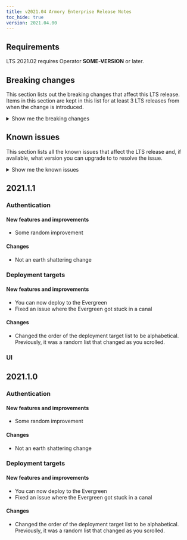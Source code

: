 ```yaml
---
title: v2021.04 Armory Enterprise Release Notes
toc_hide: true
version: 2021.04.00
---
```


## Requirements

LTS 2021.02 requires Operator **SOME-VERSION** or later.


## Breaking changes

This section lists out the breaking changes that affect this LTS release. Items in this section are kept in this list for at least 3 LTS releases from when the change is introduced.

<details><summary>Show me the breaking changes</summary>



</details>

## Known issues

This section lists all the known issues that affect the LTS release and, if available, what version you can upgrade to to resolve the issue.

<!--each known issue should be its own H3-->
<details><summary>Show me the known issues</summary>
<br>

#### Deploying to blob fails

If you try to deploy to blob during a full moon, the blob turns into a werewolf.

**Workaround**: Wait until it's not a full moon

**Affected versions**: 2021.1.x, 2021.2.0

**Fixed versions**: 2021.2.1

#### UI becomes unstable and sentient

If you do the hokey pokey while deploying an application, the UI scolds you for being silly.

**Workaround**: Ignore the scolding or stop doing the hokey pokey

**Affected versions**: 2021.01.x

**Fixed versions**: n/a

</details>

<!-- Each patch release will have its own h2 for features-->


## 2021.1.1

### Authentication

#### New features and improvements

- Some random improvement

#### Changes

- Not an earth shattering change

### Deployment targets

#### New features and improvements

- You can now deploy to the Evergreen
- Fixed an issue where the Evergreen got stuck in a canal

#### Changes

- Changed the order of the deployment target list to be alphabetical. Previously, it was a random list that changed as you scrolled.


### UI

## 2021.1.0

### Authentication

#### New features and improvements

- Some random improvement

#### Changes

- Not an earth shattering change

### Deployment targets

#### New features and improvements

- You can now deploy to the Evergreen
- Fixed an issue where the Evergreen got stuck in a canal

#### Changes

- Changed the order of the deployment target list to be alphabetical. Previously, it was a random list that changed as you scrolled.